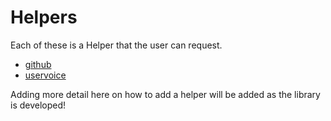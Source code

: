 # Helpers

Each of these is a Helper that the user can request.

 - [github](github)
 - [uservoice](uservoice)

Adding more detail here on how to add a helper will be added as the library
is developed!
